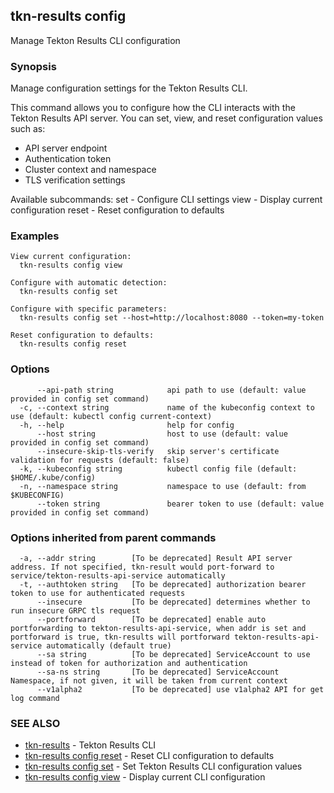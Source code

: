 ## tkn-results config

Manage Tekton Results CLI configuration

### Synopsis

Manage configuration settings for the Tekton Results CLI.

This command allows you to configure how the CLI interacts with the Tekton Results API server.
You can set, view, and reset configuration values such as:
- API server endpoint
- Authentication token
- Cluster context and namespace
- TLS verification settings

Available subcommands:
  set    - Configure CLI settings
  view   - Display current configuration
  reset  - Reset configuration to defaults

### Examples

```
View current configuration:
  tkn-results config view

Configure with automatic detection:
  tkn-results config set

Configure with specific parameters:
  tkn-results config set --host=http://localhost:8080 --token=my-token

Reset configuration to defaults:
  tkn-results config reset
```

### Options

```
      --api-path string            api path to use (default: value provided in config set command)
  -c, --context string             name of the kubeconfig context to use (default: kubectl config current-context)
  -h, --help                       help for config
      --host string                host to use (default: value provided in config set command)
      --insecure-skip-tls-verify   skip server's certificate validation for requests (default: false)
  -k, --kubeconfig string          kubectl config file (default: $HOME/.kube/config)
  -n, --namespace string           namespace to use (default: from $KUBECONFIG)
      --token string               bearer token to use (default: value provided in config set command)
```

### Options inherited from parent commands

```
  -a, --addr string        [To be deprecated] Result API server address. If not specified, tkn-result would port-forward to service/tekton-results-api-service automatically
  -t, --authtoken string   [To be deprecated] authorization bearer token to use for authenticated requests
      --insecure           [To be deprecated] determines whether to run insecure GRPC tls request
      --portforward        [To be deprecated] enable auto portforwarding to tekton-results-api-service, when addr is set and portforward is true, tkn-results will portforward tekton-results-api-service automatically (default true)
      --sa string          [To be deprecated] ServiceAccount to use instead of token for authorization and authentication
      --sa-ns string       [To be deprecated] ServiceAccount Namespace, if not given, it will be taken from current context
      --v1alpha2           [To be deprecated] use v1alpha2 API for get log command
```

### SEE ALSO

* [tkn-results](tkn-results.md)	 - Tekton Results CLI
* [tkn-results config reset](tkn-results_config_reset.md)	 - Reset CLI configuration to defaults
* [tkn-results config set](tkn-results_config_set.md)	 - Set Tekton Results CLI configuration values
* [tkn-results config view](tkn-results_config_view.md)	 - Display current CLI configuration

